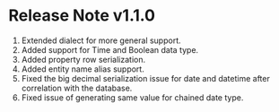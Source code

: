 # Release Note v1.1.0

1. Extended dialect for more general support.
2. Added support for Time and Boolean data type.
3. Added property row serialization.
4. Added entity name alias support.
5. Fixed the big decimal serialization issue for date and datetime after correlation with the database.
6. Fixed issue of generating same value for chained date type. 